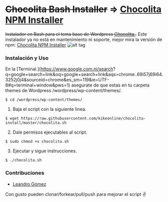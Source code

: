 # ~~Chocolita Bash Installer~~ => [Chocolita NPM Installer](https://github.com/kikeonline/chocolita-npm-installer)
~~Instalador en Bash para el tema base de Wordpress [Chocolita.](https://github.com/monchitonet/Chocolita).~~ Este instalador ya no está en mantenimiento ni soporte, mejor mira la versión de npm: [Chocolita NPM Installer](https://github.com/kikeonline/chocolita-npm-installer)
![alt tag](https://raw.githubusercontent.com/kikeonline/chocolita-install/master/screen.gif)

### Instalación y Uso
En la [Terminal.](https://www.google.com.ni/search? q=google+search+link&oq=google+search+link&aqs=chrome..69i57j69i64.3252j0j4&sourceid=chrome&es_sm=119&ie=UTF-8#q=terminal+window&pws=1) asegurate de que estas en tu carpeta themes de Wordpress /wordpress/wp-content/themes/.

  ```shell
  $ cd /wordpress/wp-content/themes/
  ```
1. Baja el script con la siguiente linea.
  ```shell
  $ wget https://raw.githubusercontent.com/kikeonline/chocolita-install/master/chocolita.sh
  ```

2. Dale permisos ejecutables al script.
  ```shell
  $ sudo chmod +x chocolita.sh
  ```
  
3. Ejecutar y sigue instrucciones.
  ```shell
  $ ./chocolita.sh
  ```
  
### Contribuciones
- [Leandro Gómez](https://github.com/leogg)

Con gusto pueden clonar/forkear/pull/push para mejorar el script ✌️
